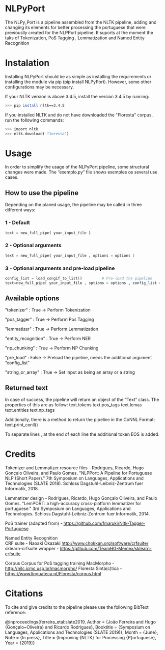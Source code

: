 # NLPyPort


The NLPy_Port is a pipeline assembled from the NLTK pipeline, adding and changing its elements for better processing the portuguese that were previouslly created for the NLPPort pipeline.
It suports at the moment the taks of Tokenization, PoS Tagging , Lemmatization and Named Entity Recognition


# Instalation
Installing NLPyPort should be as simple as installing the requirements or installing the module via pip (pip install NLPyPort). However, some other configurations may be necessary. 

If your NLTK version is above 3.4.5, install the version 3.4.5 by running:
```bash
>>> pip install nltk==3.4.5
```

If you installed NLTK and do not have downloaded the "Floresta" corpus, run the following commands:
```bash
>>> import nltk
>>> nltk.download('floresta')
```



# Usage

In order to simplify the usage of the NLPyPort pipeline, some structural changes were made. The “exemplo.py” file shows exemples os several use cases.

## How to use the pipeline

Depending on the planed usage, the pipeline may be called in three different ways:

### 1  - Default 
```python
text = new_full_pipe( your_input_file )
```


### 2 - Optional arguments
```python
text = new_full_pipe( your_input_file , options = options )
```


### 3 - Optional arguments and pre-load pipeline
```python
config_list = load_congif_to_list()         # Pre-load the pipeline
text=new_full_pipe( your_input_file , options = options , config_list = config_list)
```


## Available options

"tokenizer" : True   -> Perform Tokenization

"pos_tagger" : True -> Perform Pos Tagging

"lemmatizer" : True -> Perform Lemmatization

"entity_recognition" : True -> Perform NER

"np_chunking" : True -> Perform NP Chunking

"pre_load" : False -> Preload the pipeline, needs the additional argument “config_list”

"string_or_array" : True -> Set input as being an array or a string


## Returned text

In case of success, the pipeline will return an object of the “Text” class. The properties of this are as follow:
    text.tokens
    text.pos_tags
    text.lemas
    text.entities
    text.np_tags

Additionally, there is a method to return the pipeline in the CoNNL Format:
    text.print_conll()

To separate lines , at the end of each line the additional token EOS is added.


# Credits


Tokenizer and Lemmatizer resource files - Rodrigues, Ricardo, Hugo Gonçalo Oliveira, and Paulo Gomes. "NLPPort: A Pipeline for Portuguese NLP (Short Paper)." 7th Symposium on Languages, Applications and Technologies (SLATE 2018). Schloss Dagstuhl-Leibniz-Zentrum fuer Informatik, 2018.

Lemmatizer design -  Rodrigues, Ricardo, Hugo Gonçalo Oliveira, and Paulo Gomes. "LemPORT: a high-accuracy cross-platform lemmatizer for portuguese." 3rd Symposium on Languages, Applications and Technologies. Schloss Dagstuhl-Leibniz-Zentrum fuer Informatik, 2014.

PoS trainer (adapted from) - https://github.com/fmaruki/Nltk-Tagger-Portuguese

Named Entity Recognition  
    CRF suite - Naoaki Okazaki http://www.chokkan.org/software/crfsuite/
    sklearn-crfsuite wrapper - https://github.com/TeamHG-Memex/sklearn-crfsuite

Corpus
Corpus for PoS tagging training
    MacMorpho - http://nilc.icmc.usp.br/macmorpho/ 
    Floresta Sintá(c)tica - https://www.linguateca.pt/Floresta/corpus.html
    
    

# Citations

To cite and give credits to the pipeline please use the following BibText reference:

@inproceedings{ferreira_etal:slate2019,
    Author = {João Ferreira and Hugo {Gonçalo~Oliveira} and Ricardo Rodrigues},
    Booktitle = {Symposium on Languages, Applications and Technologies (SLATE 2019)},
    Month = {June},
    Note = {In press},
    Title = {Improving {NLTK} for Processing {P}ortuguese},
    Year = {2019}}
